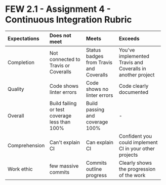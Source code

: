 # FEW 2.1 - Assignment 4 - Continuous Integration Rubric

| Expectations | Does not meet              | Meets                 | Exceeds                          |
|:-------------|:---------------------------|:----------------------|:---------------------------------|
| Completion   | Not connected to Travis or Coveralls | Status badges from Travis and Coveralls | You've implemented Travis and Coveralls in another project |
| Quality      | Code shows linter errors   | Code shows no linter errors | Code clearly documented    |
| Overall      | Build failing or test coverage less than 100% | Build passing and coverage 100% | -   |
| Comprehension| Can't explain CI | Can explain CI | Confident you could implement CI in your other projects |
| Work ethic   | few massive commits | Commits outline progress | Clearly shows the progression of the work |